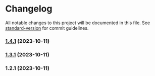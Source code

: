 # Changelog

All notable changes to this project will be documented in this file. See [standard-version](https://github.com/conventional-changelog/standard-version) for commit guidelines.

### [1.4.1](https://github.com/bindworks/node-alivecor-ecg/compare/v1.3.1...v1.4.1) (2023-10-11)

### [1.3.1](https://github.com/bindworks/node-alivecor-ecg/compare/v1.2.1...v1.3.1) (2023-10-11)

### 1.2.1 (2023-10-11)

